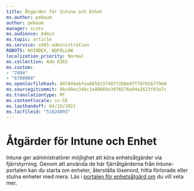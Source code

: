 ```yaml
---
title: Åtgärder för Intune och Enhet
ms.author: pebaum
author: pebaum
manager: scotv
ms.audience: Admin
ms.topic: article
ms.service: o365-administration
ROBOTS: NOINDEX, NOFOLLOW
localization_priority: Normal
ms.collection: Adm_O365
ms.custom:
- "7084"
- "6700008"
ms.openlocfilehash: 497844ebfea8850337407f2b0edfffd7b5b779e0
ms.sourcegitcommit: 8bc60ec34bc1e40685e3976576e04a2623f63a7c
ms.translationtype: MT
ms.contentlocale: sv-SE
ms.lasthandoff: 04/15/2021
ms.locfileid: "51824093"
---
```

# <a name="intune-and-device-actions"></a>Åtgärder för Intune och Enhet

Intune ger administratörer möjlighet att köra enhetsåtgärder via fjärrstyrning. Genom att använda de här fjärråtgärderna från Intune-portalen kan du starta om enheter, återställa lösenord, hitta förlorade eller stulna enheter med mera. Läs i [portalen för enhetsåtgärd om](https://docs.microsoft.com/mem/intune/remote-actions/) du vill veta mer.
